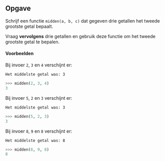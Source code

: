 ## Opgave

Schrijf een functie `midden(a, b, c)` dat gegeven drie getallen het tweede grootste getal bepaalt. 

Vraag **vervolgens** drie getallen en gebruik deze functie om het tweede grootste getal te bepalen.

#### Voorbeelden

Bij invoer `2`, `3` en `4` verschijnt er:
```
Het middelste getal was: 3
```
```python
>>> midden(2, 3, 4)
3
```

Bij invoer `5`, `2` en `3` verschijnt er:
```
Het middelste getal was: 3
```
```python
>>> midden(5, 2, 3)
3
```

Bij invoer `8`, `9` en `8` verschijnt er:
```
Het middelste getal was: 8
```
```python
>>> midden(8, 9, 8)
8
```